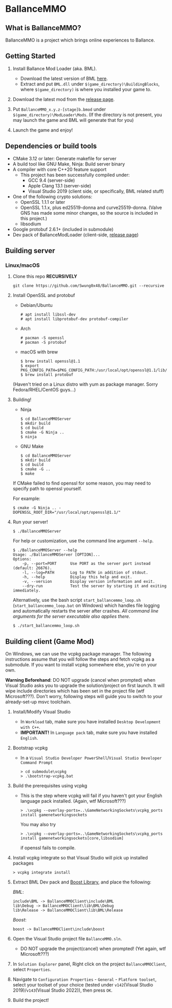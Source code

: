 # BallanceMMO

## What is BallanceMMO?

BallanceMMO is a project which brings online experiences to Ballance.

## Getting Started

1. Install Ballance Mod Loader (aka. BML).
    - Download the latest version of BML [here](https://github.com/Gamepiaynmo/BallanceModLoader/releases).
    - Extract and put `BML.dll` under `$(game_directory)\BuildingBlocks`, where `$(game_directory)` is where you installed your game to.
2. Download the latest mod from the [release page](https://github.com/Swung0x48/BallanceMMO/releases).

3. Put `BallanceMMO_x.y.z-[stage]b.bmod` under `$(game_directory)\ModLoader\Mods`. (If the directory is not present, you may launch the game and BML will generate that for you)

4. Launch the game and enjoy!

## Dependencies or build tools

- CMake 3.12 or later: Generate makefile for server
- A build tool like GNU Make, Ninja: Build server binary
- A compiler with core C++20 feature support
  - This project has been successfully compiled under:
    - GCC 9.4 (server-side)
    - Apple Clang 13.1 (server-side)
    - Visual Studio 2019 (client side, or specifically, BML related stuff)
- One of the following crypto solutions:
  - OpenSSL 1.1.1 or later
  - OpenSSL 1.1.x, plus ed25519-donna and curve25519-donna. (Valve GNS has made some minor changes, so the source is included in this project.)
  - libsodium
- Google protobuf 2.6.1+ (included in submodule)
- Dev pack of BallanceModLoader (client-side, [release page](https://github.com/Gamepiaynmo/BallanceModLoader/releases))


## Building server

### Linux/macOS

1. Clone this repo __RECURSIVELY__

    ```commandline
    git clone https://github.com/Swung0x48/BallanceMMO.git --recursive
    ```

2. Install OpenSSL and protobuf

    - Debian/Ubuntu
        ```commandline
        # apt install libssl-dev
        # apt install libprotobuf-dev protobuf-compiler
        ```

    - Arch
        ```commandline
        # pacman -S openssl
        # pacman -S protobuf
        ```

    - macOS with brew
        ```commandline
        $ brew install openssl@1.1
        $ export PKG_CONFIG_PATH=$PKG_CONFIG_PATH:/usr/local/opt/openssl@1.1/lib/pkgconfig
        $ brew install protobuf
        ```

    (Haven't tried on a Linux distro with yum as package manager. Sorry Fedora/RHEL/CentOS guys...)

3. Building!

    - Ninja
        ```commandline
        $ cd BallanceMMOServer
        $ mkdir build
        $ cd build
        $ cmake -G Ninja ..
        $ ninja
        ```

    - GNU Make
        ```commandline
        $ cd BallanceMMOServer
        $ mkdir build
        $ cd build
        $ cmake -G ..
        $ make
        ```

    If CMake failed to find openssl for some reason, you may need to specify path to openssl yourself.

    For example:
    ```commandline
    $ cmake -G Ninja .. -DOPENSSL_ROOT_DIR="/usr/local/opt/openssl@1.1/"
    ```

4. Run your server!

    ```commandline
    $ ./BallanceMMOServer
    ```

    For help or customization, use the command line argument `--help`.

    ```commandline
    $ ./BallanceMMOServer --help
    Usage: ./BallanceMMOServer [OPTION]...
    Options:
        -p, --port=PORT      Use PORT as the server port instead (default: 26676).
        -l, --log=PATH       Log to PATH in addition of stdout.
        -h, --help           Display this help and exit.
        -v, --version        Display version information and exit.
        --dry-run            Test the server by starting it and exiting immediately.
    ```

    Alternatively, use the bash script `start_ballancemmo_loop.sh` (`start_ballancemmo_loop.bat` on Windows) which handles file logging and automatically restarts the server after crashes. *All command line arguments for the server executable also applies there.*

    ```commandline
    $ ./start_ballancemmo_loop.sh
    ```

## Building client (Game Mod)

On Windows, we can use the vcpkg package manager. The following instructions assume that you will follow the steps and fetch vcpkg as a submodule. If you want to install vcpkg somewhere else, you're on your own.

__Warning Beforehand__: DO NOT upgrade (cancel when prompted) when Visual Studio asks you to upgrade the solution/project on first launch. It will wipe include directories which has been set in the project file (wtf Microsoft???). Don't worry, following steps will guide you to switch to your already-set-up msvc toolchain.

1. Install/Modify Visual Studio
    - In `Workload` tab, make sure you have installed `Desktop Development with C++`.
    - __IMPORTANT!__ In `Language pack` tab, make sure you have installed `English`.

2. Bootstrap vcpkg
    - In a `Visual Studio Developer PowerShell`/`Visual Studio Developer Command Prompt`

        ```commandline
        > cd submodule\vcpkg
        > .\bootstrap-vcpkg.bat
        ```

3. Build the prerequisites using vcpkg

    - This is the step where vcpkg will fail if you haven't got your English language pack installed. (Again, wtf Microsoft???)
        ```commandline
        > .\vcpkg --overlay-ports=..\GameNetworkingSockets\vcpkg_ports install gamenetworkingsockets
        ```
        You may also try
        ```commandline
        > .\vcpkg --overlay-ports=..\GameNetworkingSockets\vcpkg_ports install gamenetworkingsockets[core,libsodium]
        ```
        if openssl fails to compile.

4. Install vcpkg integrate so that Visual Studio will pick up installed packages
    ```commandline
    > vcpkg integrate install
    ```

5. Extract BML Dev pack and [Boost Library](https://www.boost.org/users/download/), and place the following:

    *BML*:
    ```
    include\BML -> BallanceMMOClient\include\BML
    lib\Debug -> BallanceMMOClient\lib\BML\Debug
    lib\Release -> BallanceMMOClient\lib\BML\Release
    ```
    *Boost*:
    ```
    boost -> BallanceMMOClient\include\boost
    ```

6. Open the Visual Studio project file `BallanceMMO.sln`. 
    - DO NOT upgrade the project(cancel) when prompted! (Yet again, wtf Microsoft???)

7. In `Solution Explorer` panel, Right click on the project `BallanceMMOClient`, select `Properties`.

8. Navigate to `Configuration Properties` - `General` - `Platform toolset`, select your toolset of your choice (tested under `v142`(Visual Studio 2019)/`v143`(Visual Studio 2022)), then press `OK`.

9. Build the project!
